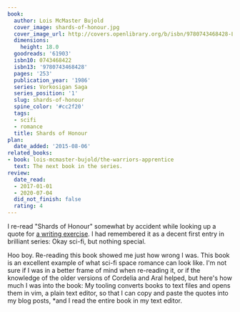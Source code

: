 ```yaml
---
book:
  author: Lois McMaster Bujold
  cover_image: shards-of-honour.jpg
  cover_image_url: http://covers.openlibrary.org/b/isbn/9780743468428-L.jpg
  dimensions:
    height: 18.0
  goodreads: '61903'
  isbn10: 0743468422
  isbn13: '9780743468428'
  pages: '253'
  publication_year: '1986'
  series: Vorkosigan Saga
  series_position: '1'
  slug: shards-of-honour
  spine_color: '#cc2f20'
  tags:
  - scifi
  - romance
  title: Shards of Honour
plan:
  date_added: '2015-08-06'
related_books:
- book: lois-mcmaster-bujold/the-warriors-apprentice
  text: The next book in the series.
review:
  date_read:
  - 2017-01-01
  - 2020-07-04
  did_not_finish: false
  rating: 4
---
```


I re-read "Shards of Honour" somewhat by accident while looking up a quote for [a writing
exercise](https://ramble.rixx.de/2020/07/07/tests-and-gifts.html). I had remembered it as a decent first entry in
brilliant series: Okay sci-fi, but nothing special.

Hoo boy. Re-reading this book showed me just how wrong I was. This book is an excellent example of what sci-fi space
romance can look like. I'm not sure if I was in a better frame of mind when re-reading it, or if the knowledge of the
older versions of Cordelia and Aral helped, but here's how much I was into the book: My tooling converts books to text
files and opens them in vim, a plain text editor, so that I can copy and paste the quotes into my blog posts, *and I
read the entire book in my text editor.
